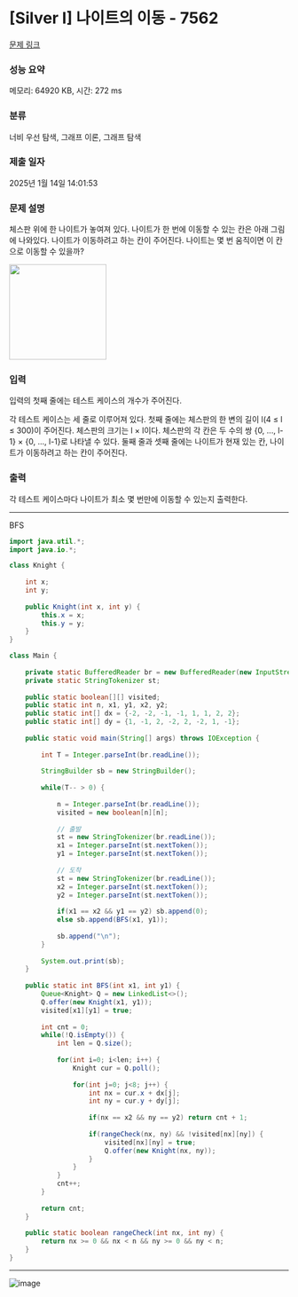 # [Silver I] 나이트의 이동 - 7562 

[문제 링크](https://www.acmicpc.net/problem/7562) 

### 성능 요약

메모리: 64920 KB, 시간: 272 ms

### 분류

너비 우선 탐색, 그래프 이론, 그래프 탐색

### 제출 일자

2025년 1월 14일 14:01:53

### 문제 설명

<p>체스판 위에 한 나이트가 놓여져 있다. 나이트가 한 번에 이동할 수 있는 칸은 아래 그림에 나와있다. 나이트가 이동하려고 하는 칸이 주어진다. 나이트는 몇 번 움직이면 이 칸으로 이동할 수 있을까?</p>

<p><img alt="" src="https://www.acmicpc.net/upload/images/knight.png" style="height:172px; width:175px"></p>

### 입력 

 <p>입력의 첫째 줄에는 테스트 케이스의 개수가 주어진다.</p>

<p>각 테스트 케이스는 세 줄로 이루어져 있다. 첫째 줄에는 체스판의 한 변의 길이 l(4 ≤ l ≤ 300)이 주어진다. 체스판의 크기는 l × l이다. 체스판의 각 칸은 두 수의 쌍 {0, ..., l-1} × {0, ..., l-1}로 나타낼 수 있다. 둘째 줄과 셋째 줄에는 나이트가 현재 있는 칸, 나이트가 이동하려고 하는 칸이 주어진다.</p>

### 출력 

 <p>각 테스트 케이스마다 나이트가 최소 몇 번만에 이동할 수 있는지 출력한다.</p>

---

BFS

```java
import java.util.*;
import java.io.*;

class Knight {
    
    int x;
    int y;
    
    public Knight(int x, int y) {
        this.x = x;
        this.y = y;
    }
}

class Main {
    
    private static BufferedReader br = new BufferedReader(new InputStreamReader(System.in));
    private static StringTokenizer st;
    
    public static boolean[][] visited;
    public static int n, x1, y1, x2, y2;
    public static int[] dx = {-2, -2, -1, -1, 1, 1, 2, 2};
    public static int[] dy = {1, -1, 2, -2, 2, -2, 1, -1};
    
    public static void main(String[] args) throws IOException {
        
        int T = Integer.parseInt(br.readLine());
        
        StringBuilder sb = new StringBuilder();
        
        while(T-- > 0) {
            
            n = Integer.parseInt(br.readLine());
            visited = new boolean[n][n];
            
            // 출발 
            st = new StringTokenizer(br.readLine());
            x1 = Integer.parseInt(st.nextToken());
            y1 = Integer.parseInt(st.nextToken());
            
            // 도착
            st = new StringTokenizer(br.readLine());
            x2 = Integer.parseInt(st.nextToken());
            y2 = Integer.parseInt(st.nextToken());
            
            if(x1 == x2 && y1 == y2) sb.append(0);
            else sb.append(BFS(x1, y1));
            
            sb.append("\n");
        }
        
        System.out.print(sb);
    }
    
    public static int BFS(int x1, int y1) {
        Queue<Knight> Q = new LinkedList<>();
        Q.offer(new Knight(x1, y1));
        visited[x1][y1] = true;
        
        int cnt = 0;
        while(!Q.isEmpty()) {
            int len = Q.size();
            
            for(int i=0; i<len; i++) {
                Knight cur = Q.poll();
                
                for(int j=0; j<8; j++) {
                    int nx = cur.x + dx[j];
                    int ny = cur.y + dy[j];
                    
                    if(nx == x2 && ny == y2) return cnt + 1;
                
                    if(rangeCheck(nx, ny) && !visited[nx][ny]) {
                        visited[nx][ny] = true;
                        Q.offer(new Knight(nx, ny));
                    }
                }    
            }
            cnt++;
        }
        
        return cnt;
    }
    
    public static boolean rangeCheck(int nx, int ny) {
        return nx >= 0 && nx < n && ny >= 0 && ny < n;
    }
}


```

---

![image](https://github.com/user-attachments/assets/57890fbf-e2f0-4908-bdb9-53e5b41b4a50)
